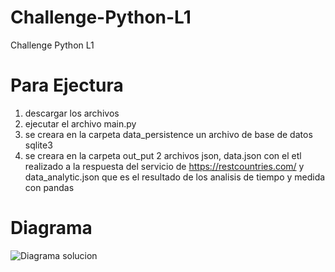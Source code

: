 # Challenge-Python-L1
Challenge Python L1

# Para Ejectura
1. descargar los archivos
2. ejecutar el archivo main.py
3. se creara en la carpeta data_persistence un archivo de base de datos sqlite3
4. se creara en la carpeta out_put 2 archivos json, data.json con el etl realizado a la respuesta del servicio de https://restcountries.com/ y data_analytic.json que es el resultado de los analisis de tiempo y medida con pandas


# Diagrama 
![Diagrama solucion](https://user-images.githubusercontent.com/45110746/138042244-2f00bb22-78db-46c3-b95a-cdc999fd192c.png)
